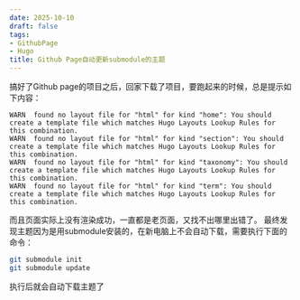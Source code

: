```yaml
---
date: 2025-10-10
draft: false
tags:
- GithubPage
- Hugo
title: Github Page自动更新submodule的主题
---
```


搞好了Github page的项目之后，回家下载了项目，要跑起来的时候，总是提示如下内容：

    WARN  found no layout file for "html" for kind "home": You should create a template file which matches Hugo Layouts Lookup Rules for this combination.
    WARN  found no layout file for "html" for kind "section": You should create a template file which matches Hugo Layouts Lookup Rules for this combination.
    WARN  found no layout file for "html" for kind "taxonomy": You should create a template file which matches Hugo Layouts Lookup Rules for this combination.
    WARN  found no layout file for "html" for kind "term": You should create a template file which matches Hugo Layouts Lookup Rules for this combination.

而且页面实际上没有渲染成功，一直都是老页面，又找不出哪里出错了。
最终发现主题因为是用submodule安装的，在新电脑上不会自动下载，需要执行下面的命令：

``` bash
git submodule init
git submodule update
```

执行后就会自动下载主题了
